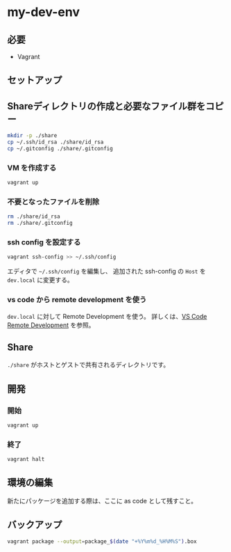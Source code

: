 # my-dev-env
## 必要
- Vagrant

## セットアップ
## Shareディレクトリの作成と必要なファイル群をコピー
```sh
mkdir -p ./share
cp ~/.ssh/id_rsa ./share/id_rsa
cp ~/.gitconfig ./share/.gitconfig
```

### VM を作成する
```sh
vagrant up
```

### 不要となったファイルを削除
```sh
rm ./share/id_rsa
rm ./share/.gitconfig
```

### ssh config を設定する
```sh
vagrant ssh-config >> ~/.ssh/config
```

エディタで `~/.ssh/config` を編集し、
追加された ssh-config の `Host` を `dev.local` に変更する。

### vs code から remote development を使う
`dev.local` に対して Remote Development を使う。
詳しくは、[VS Code Remote Development](https://code.visualstudio.com/docs/remote/remote-overview) を参照。

## Share
`./share` がホストとゲストで共有されるディレクトリです。

## 開発
### 開始
```sh
vagrant up
```

### 終了
```sh
vagrant halt
```

## 環境の編集
新たにパッケージを追加する際は、ここに as code として残すこと。

## バックアップ
```sh
vagrant package --output=package_$(date "+%Y%m%d_%H%M%S").box
```
